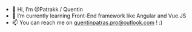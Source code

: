 - 👋 Hi, I’m @Patrakk / Quentin
- 🌱 I’m currently learning Front-End framework like Angular and Vue.JS
- 📫 You can reach me on quentinpatras.pro@outlook.com ! :)

<!---
Patrakk/Patrakk is a ✨ special ✨ repository because its `README.md` (this file) appears on your GitHub profile.
You can click the Preview link to take a look at your changes.
--->
